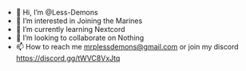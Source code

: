 - 👋 Hi, I’m @Less-Demons
- 👀 I’m interested in Joining the Marines
- 🌱 I’m currently learning Nextcord
- 💞️ I’m looking to collaborate on Nothing
- 📫 How to reach me mrplessdemons@gmail.com or join my discord https://discord.gg/tWVC8VxJtq

<!---
Less-Demons/Less-Demons is a ✨ special ✨ repository because its `README.md` (this file) appears on your GitHub profile.
You can click the Preview link to take a look at your changes.
--->
